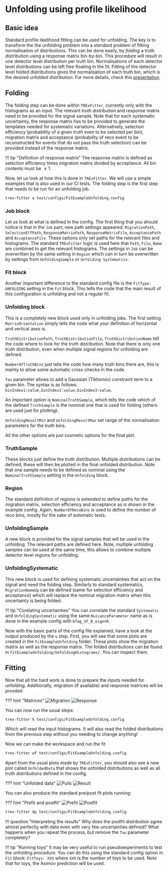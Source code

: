 # Unfolding using profile likelihood

## Basic idea

Standard profile likelihood fitting can be used for unfolding.
The key is to transform the the unfolding problem into a standard problem of fitting normalisation of distributions.
This can be done easily, by _folding_ a truth distribution using a response matrix bin-by-bin.
This procedure will result in one detector level distribution per truth bin.
Normalisations of each detector level distributions can be left free floating in the fit.
Fitting of the detector level folded distributions gives the normalisation of each truth bin, which is the desired unfolded distribution.
For more details, check this [presentation](https://indico.cern.ch/event/890060/contributions/3754199/attachments/1991168/3320058/Unfolding_with_TRExFitter.pdf).

## Folding

The folding step can be done within `TRExFitter`, currently only with the histograms as an input.
The relevant truth distribution and response matrix need to be provided for the signal sample.
Note that for each systematic uncertainty, the response matrix has to be provided to generate the templates needed for systematic variations.
Alternatively, selection efficiency (probability of a given truth even to be selected per bin), migration matrix and acceptance (probability of reco event to be reconstructed for events that do not pass the truth selection) can be provided instead of the response matrix.

!!! tip "Definition of response matrix"
    The response matrix is defined as selection efficiency times migration matrix divided by acceptance. All bin contents must be $\leq 1$.

Now, let us look at how this is done in `TRExFitter`.
We will use a simple examples that is also used in our CI tests.
The folding step is the first step that needs to be run for an unfolding job.

```bash
trex-fitter u test/configs/FitExampleUnfolding.config
```

### Job block

Let us look at what is defined in the config.
The first thing that you should notice is that in the `Job` part, new path settings appeared: `MigrationPath`, `SelectionEffPath`, `ResponseMatrixPath`, `ResponseMatrixFile`, `AcceptancePath` and `AcceptanceFile`.
These options only set paths for the relevant files and histograms.
The standard `TRExFitter` logic is used here that `Path`, `File`, `Name` are combined to get the relevant histograms.
The settings in `Job` can be overwritten by the same setting in `Region` which can in turn be overwritten by settings from  `UnfoldingSample` or `Unfolding Systematics`.

### Fit block

Another important difference to the standard config file is the `FitType: UNFOLDING` setting in the `Fit` block.
This tells the code that the main result of this configuration is unfolding and not a regular fit.

### Unfolding block
This is a completely new block used only in unfolding jobs.
The first setting `MatrixOrientation` simply tells the code what your definition of horizontal and vertical axes is.

`TruthDistributionPath`, `TruthDistributionFile`, `TruthDistributionName` tell the code where to look for the truth distribution.
Note that there is only one truth distribution, even when multiple signal regions for unfolding are defined.

`NumberOfTruthBins` just tells the code how many truth bins there are, this is mainly to allow some automatic cross-checks in the code.

`Tau` parameter allows to add a Gaussian (Tikhonov) constraint term to a given bin. The syntax is as follows: `binIndex1:value,binIndex2:value,binIndex3:value`.

An important option is `NominalTruthSample`, which tells the code which of the defined `TruthSample` is the nominal one that is used for folding (others are used just for plotting).

`UnfoldingResultMin` and `UnfoldingResultMax` set range of the normalisation parameters for the truth bins.

All the other options are just cosmetic options for the final plot.

### TruthSample

These blocks just define the truth distribution.
Multiple distributions can be defined, these will then be plotted in the final unfolded distribution.
Note that one sample needs to be defined as nominal using the `NominalTruthSample` setting in the `Unfolding` block.

### Region

The standard definition of regions is extended to define paths for the migration matrix, selection efficiency and acceptance as is shown in the example config.
Again, `NumberOfRecoBins` is used to define the number of reco bins, mostly for the sake of automatic tests.

### UnfoldingSample

A new block is provided for the signal samples that will be used in the unfolding.
The relevant paths are defined here.
Note, multiple unfolding samples can be used at the same time, this allows to combine multiple detector level regions for unfolding.

### UnfoldingSystematic

This new block is used for defining systematic uncertainties that act on the signal and need the folding step.
Similarly to standard systematics, `MigrationNameUp` can be defined (same for selection efficiency and acceptance) which will replace the nominal migration matrix when this uncertainty is being folded.

!!! tip "Corelating uncertainties"
    You can correlate the standard `Systematic` and `UnfoldingSystematic` using the same `NuisanceParameter` name as is done in the example config with `bTag_SF_B_eigen0`.

Now with the basic parts of the config file explained, have a look at the output produced by the `u` step.
First, you will see that some plots are created in the `FitExampleUnfolding` folder.
These plots show the migration matrix as well as the response matrix.
The folded distributions can be found in `FitExampleUnfolding/UnfoldingHistograms/`.
You can inspect them.

## Fitting
Now that all the hard work is done to prepare the inputs needed for unfolding.
Additionally, migration (if available) and response matrices will be provded

??? hint "Matrices"
    ![Migration](../img/AdvancedTutorial2020/migration_SR1.png)
    ![Response](../img/AdvancedTutorial2020/response_SR1.png)

You can now run the usual steps:

```bash
trex-fitter h test/configs/FitExampleUnfolding.config
```

Which will read the input histograms.
It will also read the folded distributions from the previous step without you needing to change anything!

Now we can make the workspace and run the fit

```bash
trex-fitter wf test/configs/FitExampleUnfolding.config
```

Apart from the usual plots made by `TRExFitter`, you should also see a new plot called `UnfoldedData` that shows the unfolded distributions as well as all truth distributions defined in the config.

??? hint "Unfolded data"
    ![Pulls](../img/AdvancedTutorial2020/NuisPar.png)
    ![Result](../img/AdvancedTutorial2020/UnfoldedData.png)

You can also produce the standard pre/post fit plots running:

??? hint "Prefit and postfit"
    ![Prefit](../img/AdvancedTutorial2020/SR1.png)
    ![Postfit](../img/AdvancedTutorial2020/SR1_postFit.png)

```bash
trex-fitter dp test/configs/FitExampleUnfolding.config
```

!!! question "Interpreting the results"
    Why does the postfit distribution agree almost perfectly with data even with very few uncertainties defined?
    What happens when you repeat the process, but remove the `Tau` parameter completely?

!!! tip "Running toys"
    It may be very useful to run pseudoexperiments to test the unfolding procedure. You can do this using the standard config option in `Fit` block: `FitToys: XXX` where `XXX` is the number of toys to be used. Note that for toys, the Asimov prediction will be used.
